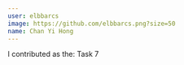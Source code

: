 ```yaml
---
user: elbbarcs
image: https://github.com/elbbarcs.png?size=50
name: Chan Yi Hong
---
```

I contributed as the: Task 7

<!-- 
Note: Please put down your own information, and register your real contribution. Check the md syntax and DO NOT set up a table...
-->
